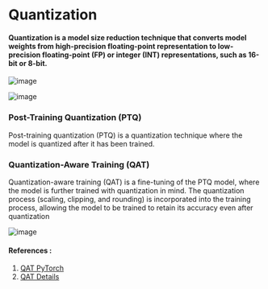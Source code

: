 # Quantization 

#### **Quantization is a model size reduction technique that converts model weights from high-precision floating-point representation to low-precision floating-point (FP) or integer (INT) representations, such as 16-bit or 8-bit.**

![image](https://github.com/ambideXtrous9/Quantization-PTQ-and-QAT/assets/31372586/9e190c2f-7f8e-4100-8c02-927c91a19364)

![image](https://github.com/ambideXtrous9/Quantization-PTQ-and-QAT/assets/31372586/8fe19492-4202-4b70-bc7a-d8e87ddfb910)

### **Post-Training Quantization (PTQ)**

Post-training quantization (PTQ) is a quantization technique where the model is quantized after it has been trained.

### **Quantization-Aware Training (QAT)**

Quantization-aware training (QAT) is a fine-tuning of the PTQ model, where the model is further trained with quantization in mind. The quantization process (scaling, clipping, and rounding) is incorporated into the training process, allowing the model to be trained to retain its accuracy even after quantization

![image](https://github.com/ambideXtrous9/Quantization-PTQ-and-QAT/assets/31372586/1abcf893-767d-4331-b5d9-1f83b1727bb3)


#### References :

1. [QAT PyTorch](https://github.com/fbsamples/pytorch-quantization-workshop)
2. [QAT Details](https://towardsdatascience.com/inside-quantization-aware-training-4f91c8837ead)
